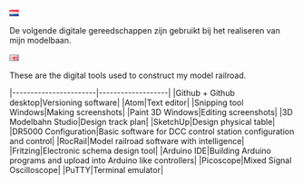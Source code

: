 ![Nederlandse vlag](./images/nl.gif)

De volgende digitale gereedschappen zijn gebruikt bij het realiseren van mijn modelbaan.

![English flag](./images/gb.gif)

These are the digital tools used to construct my model railroad.

|-----------------------|-------------------|
|Github + Github desktop|Versioning software|
|Atom|Text editor|
|Snipping tool Windows|Making screenshots|
|Paint 3D Windows|Editing screenshots|
|3D Modelbahn Studio|Design track plan|
|SketchUp|Design physical table|
|DR5000 Configuration|Basic software for DCC control station configuration and control|
|RocRail|Model railroad software with intelligence|
|Fritzing|Electronic schema design tool|
|Arduino IDE|Building Arduino programs and upload into Arduino like controllers|
|Picoscope|Mixed Signal Oscilloscope|
|PuTTY|Terminal emulator|

